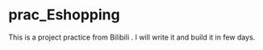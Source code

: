 # prac_Eshopping
This is a project practice from Bilibili . I will write it and build it in few days.
